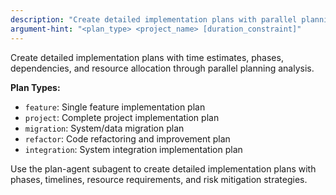 ```yaml
---
description: "Create detailed implementation plans with parallel planning components"
argument-hint: "<plan_type> <project_name> [duration_constraint]"
---
```


Create detailed implementation plans with time estimates, phases, dependencies, and resource allocation through parallel planning analysis.

**Plan Types:**
- `feature`: Single feature implementation plan
- `project`: Complete project implementation plan
- `migration`: System/data migration plan
- `refactor`: Code refactoring and improvement plan
- `integration`: System integration implementation plan

Use the plan-agent subagent to create detailed implementation plans with phases, timelines, resource requirements, and risk mitigation strategies.

